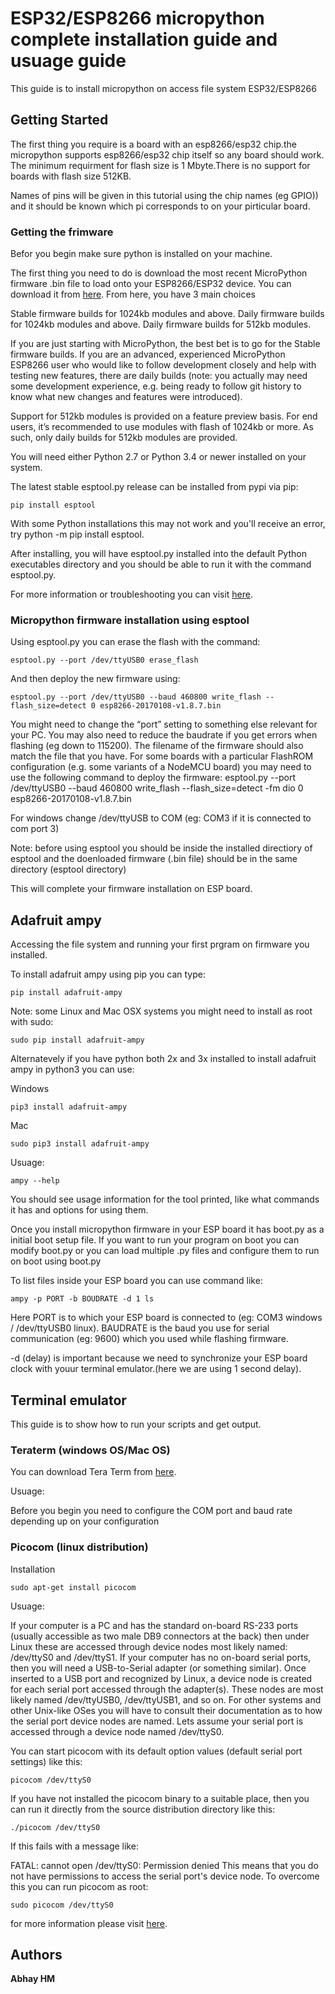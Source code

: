 # ESP32/ESP8266 micropython complete installation guide and usuage guide

This guide is to install micropython on access file system ESP32/ESP8266

## Getting Started

The first thing you require is a board with an esp8266/esp32 chip.the micropython supports esp8266/esp32 chip itself so any board should work.
The minimum requirment for flash size is 1 Mbyte.There is no support for boards with flash size 512KB.

Names of pins will be given in this tutorial using the chip names (eg GPIO)) and it should be known which pi corresponds to on your pirticular board.

### Getting the frimware

Befor you begin make sure python is installed on your machine.

The first thing you need to do is download the most recent MicroPython firmware .bin file to load onto your ESP8266/ESP32 device. You can download it from [here](http://micropython.org/download). From here, you have 3 main choices

Stable firmware builds for 1024kb modules and above.
Daily firmware builds for 1024kb modules and above.
Daily firmware builds for 512kb modules.

If you are just starting with MicroPython, the best bet is to go for the Stable firmware builds. If you are an advanced, experienced MicroPython ESP8266 user who would like to follow development closely and help with testing new features, there are daily builds (note: you actually may need some development experience, e.g. being ready to follow git history to know what new changes and features were introduced).

Support for 512kb modules is provided on a feature preview basis. For end users, it’s recommended to use modules with flash of 1024kb or more. As such, only daily builds for 512kb modules are provided.

You will need either Python 2.7 or Python 3.4 or newer installed on your system.

The latest stable esptool.py release can be installed from pypi via pip:

```
pip install esptool
```
With some Python installations this may not work and you'll receive an error, try python -m pip install esptool.

After installing, you will have esptool.py installed into the default Python executables directory and you should be able to run it with the command esptool.py.

For more information or troubleshooting you can visit [here](https://github.com/espressif/esptool/blob/master/README.md).

### Micropython firmware installation using esptool

Using esptool.py you can erase the flash with the command:

```
esptool.py --port /dev/ttyUSB0 erase_flash
```

And then deploy the new firmware using:

```
esptool.py --port /dev/ttyUSB0 --baud 460800 write_flash --flash_size=detect 0 esp8266-20170108-v1.8.7.bin
```

You might need to change the “port” setting to something else relevant for your PC. You may also need to reduce the baudrate if you get errors when flashing (eg down to 115200). The filename of the firmware should also match the file that you have.
For some boards with a particular FlashROM configuration (e.g. some variants of a NodeMCU board) you may need to use the following command to deploy the firmware:
esptool.py --port /dev/ttyUSB0 --baud 460800 write_flash --flash_size=detect -fm dio 0 esp8266-20170108-v1.8.7.bin

For windows change /dev/ttyUSB to COM (eg: COM3 if it is connected to com port 3)

Note: before using esptool you should be inside the installed directiory of esptool and the doenloaded firmware (.bin file) should be in the same directory (esptool directory)

This will complete your firmware installation on ESP board.

## Adafruit ampy

Accessing the file system and running your first prgram on firmware you installed. 

To install adafruit ampy using pip you can type:

```
pip install adafruit-ampy
```

Note: some Linux and Mac OSX systems you might need to install as root with sudo:

```
sudo pip install adafruit-ampy
```

Alternatevely if you have python both 2x and 3x installed to install adafruit ampy in python3 you can use:

Windows

```
pip3 install adafruit-ampy
```

Mac

```
sudo pip3 install adafruit-ampy
```

Usuage:

```
ampy --help
```
You should see usage information for the tool printed, like what commands it has and options for using them.

Once you install micropython firmware in your ESP board it has boot.py as a initial boot setup file.
If you want to run your program on boot you can modify boot.py or you can load multiple .py files and configure them to run on boot using boot.py

To list files inside your ESP board you can use command like:


```
ampy -p PORT -b BOUDRATE -d 1 ls
```
Here PORT is to which your ESP board is connected to (eg: COM3 windows / /dev/ttyUSB0 linux).
BAUDRATE is the baud you use for serial communication (eg: 9600) which you used while flashing firmware.

-d (delay) is important because we need to synchronize your ESP board clock with youur terminal emulator.(here we are using 1 second delay).

## Terminal emulator

This guide is to show how to run your scripts and get output.

### Teraterm (windows OS/Mac OS)

You can download Tera Term from [here](https://ttssh2.osdn.jp/index.html.en). 

Usuage:

Before you begin you need to configure the COM port and baud rate depending up on your configuration

### Picocom (linux distribution)

Installation

```
sudo apt-get install picocom
```

Usuage:

If your computer is a PC and has the standard on-board RS-233 ports (usually accessible as two male DB9 connectors at the back) then under Linux these are accessed through device nodes most likely named: /dev/ttyS0 and /dev/ttyS1. If your computer has no on-board serial ports, then you will need a USB-to-Serial adapter (or something similar). Once inserted to a USB port and recognized by Linux, a device node is created for each serial port accessed through the adapter(s). These nodes are most likely named /dev/ttyUSB0, /dev/ttyUSB1, and so on. For other systems and other Unix-like OSes you will have to consult their documentation as to how the serial port device nodes are named. Lets assume your serial port is accessed through a device node named /dev/ttyS0.

You can start picocom with its default option values (default serial port settings) like this:

```
picocom /dev/ttyS0
```

If you have not installed the picocom binary to a suitable place, then you can run it directly from the source distribution directory like this:

```
./picocom /dev/ttyS0
```

If this fails with a message like:

FATAL: cannot open /dev/ttyS0: Permission denied
This means that you do not have permissions to access the serial port's device node. To overcome this you can run picocom as root:

```
sudo picocom /dev/ttyS0
```

for more information please visit [here](https://github.com/npat-efault/picocom).

## Authors

**Abhay HM** 



